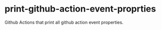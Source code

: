 # print-github-action-event-proprties
Github Actions that print all github action event properties.
